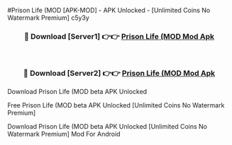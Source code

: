 #Prison Life (MOD [APK-MOD] - APK Unlocked - [Unlimited Coins No Watermark Premium] c5y3y



<div align="center">

<h3>🔴 Download [Server1] 👉👉 <a href="https://momento.my/?title=Prison_Life_(MOD">Prison Life (MOD Mod Apk</a></h3><br>

<h3>🔴 Download [Server2] 👉👉 <a href="https://momento.my/?title=Prison_Life_(MOD">Prison Life (MOD Mod Apk</a></h3>
</div>



Download Prison Life (MOD beta APK Unlocked

Free Prison Life (MOD beta APK Unlocked [Unlimited Coins No Watermark Premium]

Download Prison Life (MOD beta APK Unlocked [Unlimited Coins No Watermark Premium] Mod For Android
